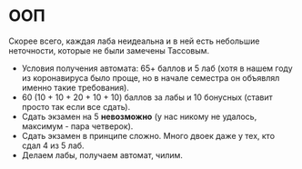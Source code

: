 # ООП

Скорее всего, каждая лаба неидеальна и в ней есть небольшие неточности, которые не были замечены Тассовым.

* Условия получения автомата: 65+ баллов и 5 лаб (хотя в нашем году из коронавируса было проще, но в начале семестра он объявлял именно такие требования).  
* 60 (10 + 10 + 20 + 10 + 10) баллов за лабы и 10 бонусных (ставит просто так если все сдать).  
* Сдать экзамен на 5 **невозможно** (у нас никому не удалось, максимум - пара четверок).
* Сдать экзамен в принципе сложно. Много двоек даже у тех, кто сдал 4 из 5 лаб.
* Делаем лабы, получаем автомат, чилим.
